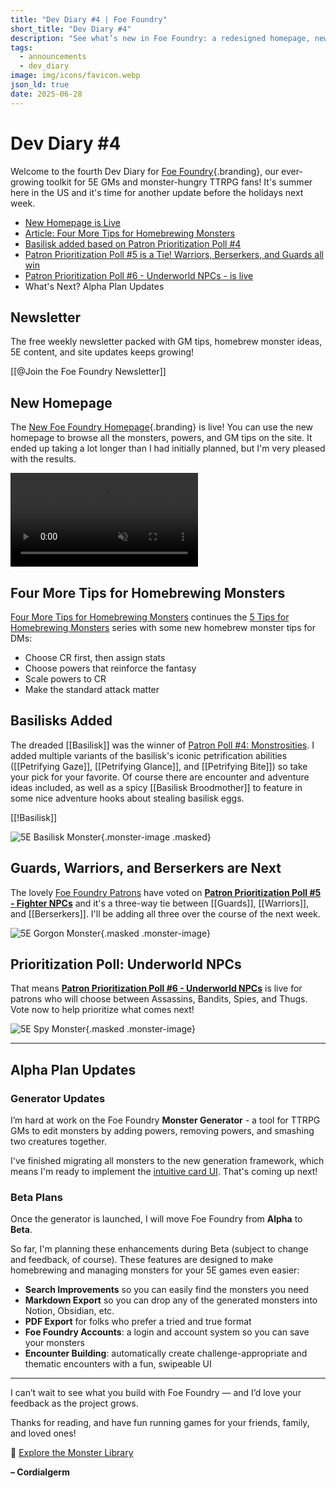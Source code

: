 ```yaml
---
title: "Dev Diary #4 | Foe Foundry"
short_title: "Dev Diary #4"
description: "See what’s new in Foe Foundry: a redesigned homepage, new basilisk monsters, homebrew tips, and updates on the upcoming monster generator. Get the latest from our dev diary and vote in the next Patron Poll!"
tags:
  - announcements
  - dev_diary
image: img/icons/favicon.webp
json_ld: true
date: 2025-06-28
---
```


# Dev Diary #4

Welcome to the fourth Dev Diary for [Foe Foundry](../index.md){.branding}, our ever-growing toolkit for 5E GMs and monster-hungry TTRPG fans! It's summer here in the US and it's time for another update before the holidays next week.

- [New Homepage is Live](#new-homepage)
- [Article: Four More Tips for Homebrewing Monsters](../blog/2025_06_19_more_homebrew_monster_tips.md)
- [Basilisk added based on Patron Prioritization Poll #4](#basilisks-added)
- [Patron Prioritization Poll #5 is a Tie! Warriors, Berserkers, and Guards all win](#guards-warriors-and-berserkers-are-next)
- [Patron Prioritization Poll #6 - Underworld NPCs - is live](#prioritization-poll-underworld-npcs)
- What's Next? Alpha Plan Updates

## Newsletter

The free weekly newsletter packed with GM tips, homebrew monster ideas, 5E content, and site updates keeps growing!

[[@Join the Foe Foundry Newsletter]]

## New Homepage

The [New Foe Foundry Homepage](../index.md){.branding} is live! You can use the new homepage to browse all the monsters, powers, and GM tips on the site. It ended up taking a lot longer than I had initially planned, but I'm very pleased with the results.

<video autoplay loop muted playsinline loading="lazy" class="blog-image">
  <source src="../img/blogs/foe_foundry_redesign.webm" type="video/webm" />
  <source src="../img/blogs/foe_foundry_redesign.mp4" type="video/mp4" />
</video>

## Four More Tips for Homebrewing Monsters

[Four More Tips for Homebrewing Monsters](../blog/2025_06_19_more_homebrew_monster_tips.md) continues the [5 Tips for Homebrewing Monsters](../blog/2025_05_16_homebrew_monster_tips.md) series with some new homebrew monster tips for DMs:

- Choose CR first, then assign stats
- Choose powers that reinforce the fantasy
- Scale powers to CR
- Make the standard attack matter

## Basilisks Added

The dreaded [[Basilisk]] was the winner of [Patron Poll #4: Monstrosities](https://www.patreon.com/posts/patron-poll-4-131284938?utm_medium=clipboard_copy&utm_source=copyLink&utm_campaign=postshare_creator&utm_content=join_link). I added multiple variants of the basilisk's iconic petrification abilities ([[Petrifying Gaze]], [[Petrifying Glance]], and [[Petrifying Bite]]) so take your pick for your favorite. Of course there are encounter and adventure ideas included, as well as a spicy [[Basilisk Broodmother]] to feature in some nice adventure hooks about stealing basilisk eggs.

[[!Basilisk]]

![5E Basilisk Monster](../img/monsters/basilisk.webp){.monster-image .masked}

## Guards, Warriors, and Berserkers are Next

The lovely [Foe Foundry Patrons](../support.md) have voted on [**Patron Prioritization Poll #5 - Fighter NPCs**](https://www.patreon.com/posts/patron-poll-5-131979475?utm_medium=clipboard_copy&utm_source=copyLink&utm_campaign=postshare_creator&utm_content=join_link) and it's a three-way tie between [[Guards]], [[Warriors]], and [[Berserkers]]. I'll be adding all three over the course of the next week.

![5E Gorgon Monster](../img/monsters/warrior.webp){.masked .monster-image}

## Prioritization Poll: Underworld NPCs

That means [**Patron Prioritization Poll #6 - Underworld NPCs**](https://www.patreon.com/posts/patron-poll-6-132658467?utm_medium=clipboard_copy&utm_source=copyLink&utm_campaign=postshare_creator&utm_content=join_link) is live for patrons who will choose between Assassins, Bandits, Spies, and Thugs. Vote now to help prioritize what comes next!

![5E Spy Monster](../img/monsters/spy.webp){.masked .monster-image}

---

## Alpha Plan Updates

### Generator Updates

I’m hard at work on the Foe Foundry **Monster Generator** - a tool for TTRPG GMs to edit monsters by adding powers, removing powers, and smashing two creatures together.

I've finished migrating all monsters to the new generation framework, which means I'm ready to implement the [intuitive card UI](../blog/2025_05_30_dev_diary2.md). That's coming up next!

### Beta Plans

Once the generator is launched, I will move Foe Foundry from **Alpha** to **Beta**.

So far, I'm planning these enhancements during Beta (subject to change and feedback, of course). These features are designed to make homebrewing and managing monsters for your 5E games even easier:

- **Search Improvements** so you can easily find the monsters you need
- **Markdown Export** so you can drop any of the generated monsters into Notion, Obsidian, etc.
- **PDF Export** for folks who prefer a tried and true format
- **Foe Foundry Accounts**: a login and account system so you can save your monsters
- **Encounter Building**: automatically create challenge-appropriate and thematic encounters with a fun, swipeable UI

---

I can’t wait to see what you build with Foe Foundry — and I’d love your feedback as the project grows.

Thanks for reading, and have fun running games for your friends, family, and loved ones!

🧟 [Explore the Monster Library](../monsters/index.md)

**– Cordialgerm**